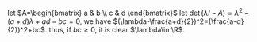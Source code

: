 let
$A=\begin{bmatrix}
   a & b   \\
   c & d 
\end{bmatrix}$
let $\det (\lambda I-A)=\lambda ^2-(a+d)\lambda + ad-bc=0$, we have $(\lambda-\frac{a+d}{2})^2=(\frac{a-d}{2})^2+bc$. thus, if $bc\ge 0$, it is clear $\lambda\in \R$.